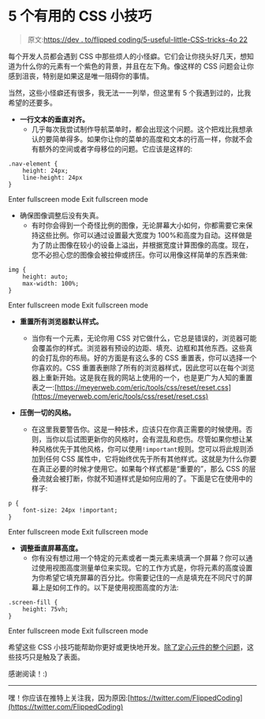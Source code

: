 # 5 个有用的 CSS 小技巧

> 原文:[https://dev . to/flipped coding/5-useful-little-CSS-tricks-4o 22](https://dev.to/flippedcoding/5-useful-little-css-tricks-4o22)

每个开发人员都会遇到 CSS 中那些烦人的小怪癖。它们会让你挠头好几天，想知道为什么你的元素有一个紫色的背景，并且在左下角。像这样的 CSS 问题会让你感到沮丧，特别是如果这是唯一阻碍你的事情。

当然，这些小怪癖还有很多，我无法一一列举，但这里有 5 个我遇到过的，比我希望的还要多。

*   **一行文本的垂直对齐。**
    *   几乎每次我尝试制作导航菜单时，都会出现这个问题。这个把戏比我想承认的要简单得多。如果你让你的菜单的高度和文本的行高一样，你就不会有额外的空间或者字母移位的问题。它应该是这样的:

```
.nav-element {
    height: 24px;
    line-height: 24px
} 
```

Enter fullscreen mode Exit fullscreen mode

*   确保图像调整后没有失真。
    *   有时你会得到一个奇怪比例的图像，无论屏幕大小如何，你都需要它来保持这些比例。你可以通过设置最大宽度为 100%和高度为自动。这样做是为了防止图像在较小的设备上溢出，并根据宽度计算图像的高度。现在，您不必担心您的图像会被拉伸或挤压。你可以用像这样简单的东西来做:

```
img {
    height: auto;
    max-width: 100%;
} 
```

Enter fullscreen mode Exit fullscreen mode

*   **重置所有浏览器默认样式。**

    *   当你有一个元素，无论你用 CSS 对它做什么，它总是错误的，浏览器可能会覆盖你的样式。浏览器有预设的边距、填充、边框和其他东西。这些真的会打乱你的布局。好的方面是有这么多的 CSS 重置表，你可以选择一个你喜欢的。CSS 重置表删除了所有的浏览器样式，因此您可以在每个浏览器上重新开始。这是我在我的网站上使用的一个，也是更广为人知的重置表之一:[https://meyerweb.com/eric/tools/css/reset/reset.css](https://meyerweb.com/eric/tools/css/reset/reset.css)
*   **压倒一切的风格。**

    *   在这里我要警告你。这是一种技术，应该只在你真正需要的时候使用。否则，当你以后试图更新你的风格时，会有混乱和悲伤。尽管如果你想让某种风格优先于其他风格，你可以使用`!important`规则。您可以将此规则添加到任何 CSS 属性中，它将始终优先于所有其他样式。这就是为什么你要在真正必要的时候才使用它。如果每个样式都是“重要的”，那么 CSS 的层叠流就会被打断，你就不知道样式是如何应用的了。下面是它在使用中的样子:

```
p {
    font-size: 24px !important;
} 
```

Enter fullscreen mode Exit fullscreen mode

*   **调整垂直屏幕高度。**
    *   你有没有想过用一个特定的元素或者一类元素来填满一个屏幕？你可以通过使用视图高度测量单位来实现。它的工作方式是，你将元素的高度设置为你希望它填充屏幕的百分比。你需要记住的一点是填充在不同尺寸的屏幕上是如何工作的。以下是使用视图高度的方法:

```
.screen-fill {
    height: 75vh;
} 
```

Enter fullscreen mode Exit fullscreen mode

希望这些 CSS 小技巧能帮助你更好或更快地开发。[除了定心元件的整个问题](https://flippedcoding.com/2018/01/17/how-to-center-an-html-element-in-a-div/)，这些技巧只是触及了表面。

感谢阅读！:)

* * *

嘿！你应该在推特上关注我，因为原因:[https://twitter.com/FlippedCoding](https://twitter.com/FlippedCoding)